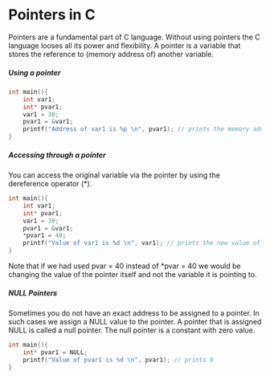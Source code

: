 # Pointers in C
Pointers are a fundamental part of C language. Without using pointers the C language looses all its power and flexibility. A pointer is a variable that stores the reference to (memory address of) another variable.

##### Using a pointer
```C
int main(){
    int var1;
    int* pvar1;
    var1 = 30;
    pvar1 = &var1;
    printf("Address of var1 is %p \n", pvar1); // prints the memory address of var1 which is stored in pvar1
}
```

##### Accessing through a pointer
You can access the original variable via the pointer by using the dereference operator (*).
```C
int main(){
    int var1;
    int* pvar1;
    var1 = 30;
    pvar1 = &var1;
    *pvar1 = 40;
    printf("Value of var1 is %d \n", var1); // prints the new value of var1
}
```
Note that if we had used pvar = 40 instead of *pvar = 40 we would be changing the value of the pointer itself and not the variable it is pointing to.

##### NULL Pointers
Sometimes you do not have an exact address to be assigned to a pointer. In such cases we assign a NULL value to the pointer. A pointer that is assigned NULL is called a null pointer.
The null pointer is a constant with zero value.
```C
int main(){
    int* pvar1 = NULL;
    printf("Value of pvar1 is %d \n", pvar1); // prints 0
}
```
